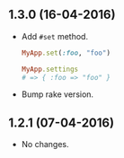 1.3.0 (16-04-2016)
-----

- Add `#set` method.

  ```ruby
  MyApp.set(:foo, "foo")

  MyApp.settings
  # => { :foo => "foo" }
  ```

- Bump rake version.

1.2.1 (07-04-2016)
-----

- No changes.
